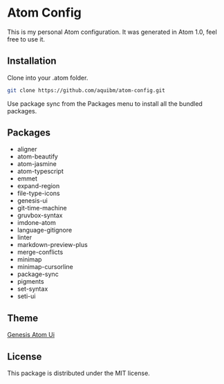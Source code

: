 # Atom Config
This is my personal Atom configuration. It was generated in Atom 1.0, feel free to use it.

## Installation
Clone into your .atom folder.

```bash
git clone https://github.com/aquibm/atom-config.git
```

Use package sync from the Packages menu to install all the bundled packages.


## Packages
* aligner
* atom-beautify
* atom-jasmine
* atom-typescript
* emmet
* expand-region
* file-type-icons
* genesis-ui
* git-time-machine
* gruvbox-syntax
* imdone-atom
* language-gitignore
* linter
* markdown-preview-plus
* merge-conflicts
* minimap
* minimap-cursorline
* package-sync
* pigments
* set-syntax
* seti-ui


## Theme
[Genesis Atom Ui](https://atom.io/themes/genesis-ui)

## License
This package is distributed under the MIT license.
